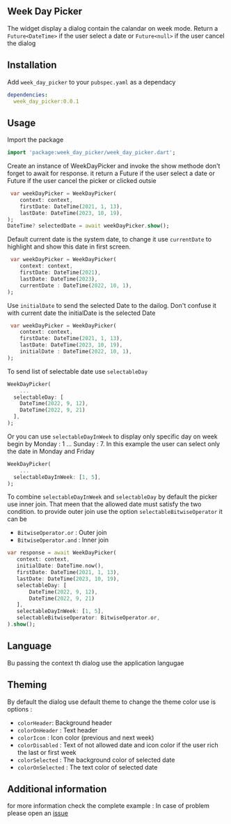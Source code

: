 ## Week Day Picker
The widget display a dialog contain the calandar on week mode.
Return a `Future<DateTime>` if the user select a date or `Future<null>` if the user cancel the dialog

## Installation
Add `week_day_picker` to your `pubspec.yaml` as a dependacy
```yaml
dependencies:
  week_day_picker:0.0.1
```

## Usage
Import the package
```dart
import 'package:week_day_picker/week_day_picker.dart';
```

Create an instance of WeekDayPicker and invoke the show methode don't forget to await for response.
it return a Future<DateTime> if the user select a date or Future<null> if the user cancel the picker or clicked outsie

```dart
 var weekDayPicker = WeekDayPicker(
    context: context,
    firstDate: DateTime(2021, 1, 13),
    lastDate: DateTime(2023, 10, 19),
);
DateTime? selectedDate = await weekDayPicker.show();
```
Default current date is the system date, to change it use `currentDate` to highlight and show this date in first screen.
```dart
 var weekDayPicker = WeekDayPicker(
    context: context,
    firstDate: DateTime(2021),
    lastDate: DateTime(2023),
    currentDate : DateTime(2022, 10, 1),
);
```

Use `initialDate` to send the selected Date to the dailog.
Don't confuse it with current date the initialDate is the selected Date
```dart
 var weekDayPicker = WeekDayPicker(
    context: context,
    firstDate: DateTime(2021, 1, 13),
    lastDate: DateTime(2023, 10, 19),
    initialDate : DateTime(2022, 10, 1),
);
```

To send list of selectable date use `selectableDay`
```dart
WeekDayPicker(
    ...
  selectableDay: [
    DateTime(2022, 9, 12),
    DateTime(2022, 9, 21)
  ],
);
```

Or you can use `selectableDayInWeek` to display only specific day on week
begin by 
Monday : 1 
... 
Sunday : 7.
In this example the user can select only the date in Monday and Friday
```dart
WeekDayPicker(
    ...
  selectableDayInWeek: [1, 5],
);
```

To combine `selectableDayInWeek` and `selectableDay` by default the picker use inner join. 
That meen that the allowed date must satisfy the two condition.
to provide outer join use the option `selectableBitwiseOperator`
it can be 
 - `BitwiseOperator.or` : Outer join
 - `BitwiseOperator.and` : Inner join
 ```dart
 var response = await WeekDayPicker(
    context: context,
    initialDate: DateTime.now(),
    firstDate: DateTime(2021, 1, 13),
    lastDate: DateTime(2023, 10, 19),
    selectableDay: [
        DateTime(2022, 9, 12),
        DateTime(2022, 9, 21)
    ],
    selectableDayInWeek: [1, 5],
    selectableBitwiseOperator: BitwiseOperator.or,
).show();
```

## Language
Bu passing the context th dialog use the application langugae 

## Theming
By default the dialog use default theme to change the theme color use is options :
- `colorHeader`: Background header
- `colorOnHeader` : Text header
- `colorIcon` : Icon color (previous and next week)
- `colorDisabled` : Text of not allowed date and icon color if the user rich the last or first week
- `colorSelected` : The background color of selected date
- `colorOnSelected` : The text color of selected date
    
    
## Additional information
for more information check the complete example :
In case of problem please open an [issue](https://github.com/MoezAyadiDev/week_day_picker/issues/new?template=bug_report.md)